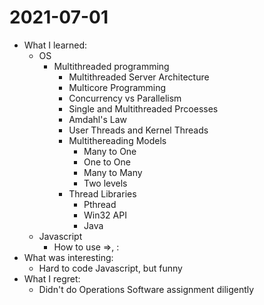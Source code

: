 # 2021-07-01

- What I learned: 
  - OS
    - Multithreaded programming
      - Multithreaded Server Architecture
      - Multicore Programming
      - Concurrency vs Parallelism
      - Single and Multithreaded Prcoesses
      - Amdahl's Law
      - User Threads and Kernel Threads
      - Multithereading Models
        - Many to One
        - One to One
        - Many to Many
        - Two levels
      - Thread Libraries
        - Pthread
        - Win32 API
        - Java
  - Javascript
    - How to use =>, :
- What was interesting: 
  - Hard to code Javascript, but funny
- What I regret: 
  - Didn't do Operations Software assignment diligently